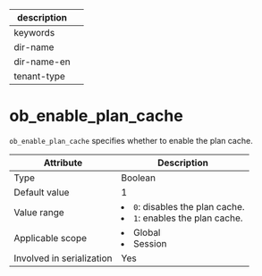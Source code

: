 |description||
|---|---|
|keywords||
|dir-name||
|dir-name-en||
|tenant-type||

# ob_enable_plan_cache

`ob_enable_plan_cache` specifies whether to enable the plan cache.

| **Attribute** | **Description** |
|---------|------------------------------------------------------------------------------------------------------------|
| Type | Boolean |
| Default value | 1 |
| Value range | <li> `0`: disables the plan cache.   <li> `1`: enables the plan cache. |
| Applicable scope | <li> Global   <li> Session |
| Involved in serialization | Yes |
